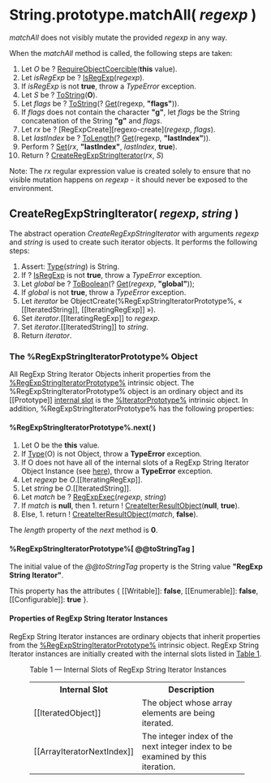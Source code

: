 # String.prototype.matchAll( *regexp* )</h1>

*matchAll* does not visibly mutate the provided *regexp* in any way.

When the *matchAll* method is called, the following steps are taken:
  1. Let *O* be ? [RequireObjectCoercible][require-object-coercible](**this** value).
  1. Let _isRegExp_ be ? [IsRegExp](isregexp)(_regexp_).
  1. If _isRegExp_ is not **true**, throw a *TypeError* exception.
  1. Let *S* be ? [ToString][to-string](**O**).
  1. Let *flags* be ? [ToString][to-string](? [Get][get](regexp, **"flags"**)).
  1. If *flags* does not contain the character **"g"**, let *flags* be the String concatenation of the String **"g"** and *flags*.
  1. Let *rx* be ? [RegExpCreate][regexo-create](*regexp*, *flags*).
  1. Let *lastIndex* be ? [ToLength][to-length](? [Get][get](regexp, **"lastIndex"**)).
  1. Perform ? [Set][set](*rx*, **"lastIndex"**, *lastIndex*, **true**).
  1. Return ? [CreateRegExpStringIterator](#createregexpstringiterator-abstract-operation)(*rx*, *S*)

Note: The *rx* regular expression value is created solely to ensure that no visible mutation happens on *regexp* - it should never be exposed to the environment.

## CreateRegExpStringIterator( *regexp*, *string* )

The abstract operation *CreateRegExpStringIterator* with arguments *regexp* and *string* is used to create such iterator objects. It performs the following steps:
  1. Assert: [Type][type](*string*) is String.
  1. If ? [IsRegExp][isregexp] is not **true**, throw a *TypeError* exception.
  1. Let *global* be ? [ToBoolean][to-boolean](? [Get][get](*regexp*, **"global"**));
  1. If *global* is not **true**, throw a *TypeError* exception.
  1. Let *iterator* be ObjectCreate(<emu-xref href="#%RegExpStringIteratorPrototype%">%RegExpStringIteratorPrototype%</emu-xref>, « [[IteratedString]], [[IteratingRegExp]] »).
  1. Set *iterator*.[[IteratingRegExp]] to *regexp*.
  1. Set *iterator*.[[IteratedString]] to *string*.
  1. Return *iterator*.

### The %RegExpStringIteratorPrototype% Object

All RegExp String Iterator Objects inherit properties from the [%RegExpStringIteratorPrototype%](#the-regexpstringiteratorprototype-object) intrinsic object. The %RegExpStringIteratorPrototype% object is an ordinary object and its [[Prototype]] [internal slot][internal-slot] is the [%IteratorPrototype%][iterator-prototype] intrinsic object</a>. In addition, %RegExpStringIteratorPrototype% has the following properties:

#### %RegExpStringIteratorPrototype%.next( )
  1. Let O be the **this** value.
  1. If [Type][type](O) is not Object, throw a **TypeError** exception.
  1. If O does not have all of the internal slots of a RegExp String Iterator Object Instance (see [here](#PropertiesOfRegExpStringIteratorInstances)), throw a **TypeError** exception.
  1. Let _regexp_ be _O_.[[IteratingRegExp]].
  1. Let _string_ be _O_.[[IteratedString]].
  1. Let _match_ be ? [RegExpExec][regexp-exec](_regexp_, _string_)
  1. If _match_ is **null**, then
    1. return ! [CreateIterResultObject][create-iter-result-object](**null**, **true**).
  1. Else,
    1. return ! [CreateIterResultObject][create-iter-result-object](_match_, **false**).

The _length_ property of the _next_ method is **0**.

#### %RegExpStringIteratorPrototype%[ @@toStringTag ]

The initial value of the _@@toStringTag_ property is the String value **"RegExp String Iterator"**.</p>
This property has the attributes { [[Writable]]: **false**, [[Enumerable]]: **false**, [[Configurable]]: **true** }.</p>

#### Properties of RegExp String Iterator Instances</h1>

RegExp String Iterator instances are ordinary objects that inherit properties from the [%RegExpStringIteratorPrototype%](#%RegExpStringIteratorPrototype%) intrinsic object. RegExp String Iterator instances are initially created with the internal slots listed in <a href="#table-1">Table 1</a>.</p>

<figure>
  <figcaption><span id="table-1">Table 1</span> — Internal Slots of RegExp String Iterator Instances</figcaption>
  <table class="real-table">
    <tbody>
      <tr>
        <th>Internal Slot</th>
        <th>Description</th>
      </tr>
      <tr>
        <td>[[IteratedObject]]</td>
        <td>The object whose array elements are being iterated.</td>
      </tr>
      <tr>
        <td>[[ArrayIteratorNextIndex]]</td>
        <td>The integer index of the next integer index to be examined by this iteration.</td>
      </tr>
    </tbody>
  </table>
</figure>

[to-boolean]: https://tc39.github.io/ecma262/#sec-toboolean
[to-length]: https://tc39.github.io/ecma262/#sec-tolength
[to-string]: https://tc39.github.io/ecma262/#sec-tostring
[get]: https://tc39.github.io/ecma262/#sec-get-o-p
[set]: https://tc39.github.io/ecma262/#sec-set-o-p-v-throw
[regexp-create]: https://tc39.github.io/ecma262/#sec-regexpcreate
[regexp-exec]: https://tc39.github.io/ecma262/#sec-regexpexec
[require-object-coercible]: https://tc39.github.io/ecma262/#sec-requireobjectcoercible
[internal-slot]: https://tc39.github.io/ecma262/#sec-object-internal-methods-and-internal-slots
[type]: https://tc39.github.io/ecma262/#sec-ecmascript-data-types-and-values
[iterator-prototype]: https://tc39.github.io/ecma262/#sec-%iteratorprototype%-object
[create-iter-result-object]: https://tc39.github.io/ecma262/#sec-createiterresultobject
[isregexp]: https://tc39.github.io/ecma262/#sec-isregexp
